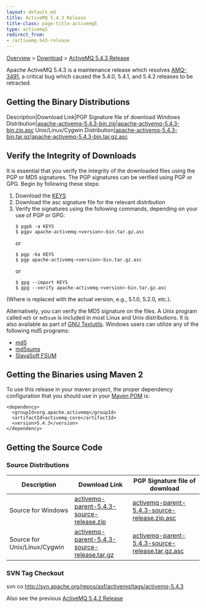 ```yaml
---
layout: default_md
title: ActiveMQ 5.4.3 Release 
title-class: page-title-activemq5
type: activemq5
redirect_from:
- /activemq-543-release
---
```


[Overview](overview) > [Download](download) > [ActiveMQ 5.4.3 Release](activemq-543-release)



Apache ActiveMQ 5.4.3 is a maintenance release which resolves [AMQ-3491](https://issues.apache.org/jira/browse/AMQ-3491), a critical bug which caused the 5.4.0, 5.4.1, and 5.4.2 releases to be retracted.

Getting the Binary Distributions
--------------------------------

Description|Download Link|PGP Signature file of download
Windows Distribution|[apache-activemq-5.4.3-bin.zip](http://archive.apache.org/dist/activemq/apache-activemq/5.4.3/apache-activemq-5.4.3-bin.zip)|[apache-activemq-5.4.3-bin.zip.asc](http://archive.apache.org/dist/activemq/apache-activemq/5.4.3/apache-activemq-5.4.3-bin.zip.asc)
Unix/Linux/Cygwin Distribution|[apache-activemq-5.4.3-bin.tar.gz](http://archive.apache.org/dist/activemq/apache-activemq/5.4.3/apache-activemq-5.4.3-bin.tar.gz)|[apache-activemq-5.4.3-bin.tar.gz.asc](http://archive.apache.org/dist/activemq/apache-activemq/5.4.3/apache-activemq-5.4.3-bin.tar.gz.asc)

Verify the Integrity of Downloads
---------------------------------

It is essential that you verify the integrity of the downloaded files using the PGP or MD5 signatures. The PGP signatures can be verified using PGP or GPG. Begin by following these steps:

1.  Download the [KEYS](http://www.apache.org/dist/activemq/KEYS)
2.  Download the asc signature file for the relevant distribution
3.  Verify the signatures using the following commands, depending on your use of PGP or GPG:
    ```
    $ pgpk -a KEYS
    $ pgpv apache-activemq-<version>-bin.tar.gz.asc
    ```
    or
    ```
    $ pgp -ka KEYS
    $ pgp apache-activemq-<version>-bin.tar.gz.asc
    ```
    or
    ```
    $ gpg --import KEYS
    $ gpg --verify apache-activemq-<version>-bin.tar.gz.asc
    ```

(Where <version> is replaced with the actual version, e.g., 5.1.0, 5.2.0, etc.).

Alternatively, you can verify the MD5 signature on the files. A Unix program called `md5` or `md5sum` is included in most Linux and Unix distributions. It is also available as part of [GNU Textutils](http://www.gnu.org/software/textutils/textutils.html). Windows users can utilize any of the following md5 programs:

*   [md5](http://www.fourmilab.ch/md5/)
*   [md5sums](http://www.pc-tools.net/win32/md5sums/)
*   [SlavaSoft FSUM](http://www.slavasoft.com/fsum/)

Getting the Binaries using Maven 2
----------------------------------

To use this release in your maven project, the proper dependency configuration that you should use in your [Maven POM](http://maven.apache.org/guides/introduction/introduction-to-the-pom.html) is:
```
<dependency>
  <groupId>org.apache.activemq</groupId>
  <artifactId>activemq-core</artifactId>
  <version>5.4.3</version>
</dependency>
```
Getting the Source Code
-----------------------

### Source Distributions

Description|Download Link|PGP Signature file of download
---|---|---
Source for Windows|[activemq-parent-5.4.3-source-release.zip](http://archive.apache.org/dist/activemq/apache-activemq/5.4.3/activemq-parent-5.4.3-source-release.zip)|[activemq-parent-5.4.3-source-release.zip.asc](http://archive.apache.org/dist/activemq/apache-activemq/5.4.3/activemq-parent-5.4.3-source-release.zip.asc)
Source for Unix/Linux/Cygwin|[activemq-parent-5.4.3-source-release.tar.gz](http://archive.apache.org/dist/activemq/apache-activemq/5.4.3/activemq-parent-5.4.3-source-release.tar.gz)|[activemq-parent-5.4.3-source-release.tar.gz.asc](http://archive.apache.org/dist/activemq/apache-activemq/5.4.3/activemq-parent-5.4.3-source-release.tar.gz.asc)

### SVN Tag Checkout

svn co http://svn.apache.org/repos/asf/activemq/tags/activemq-5.4.3

Also see the previous [ActiveMQ 5.4.2 Release](activemq-542-release)


